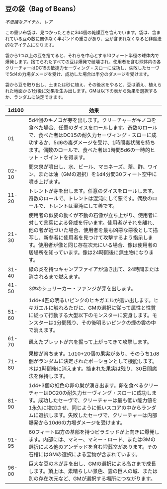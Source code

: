 ## 豆の袋（Bag of Beans）
*不思議なアイテム、レア*

この重い布袋は、見つかったときに3d4個の乾燥豆を含んでいます。袋は、含まれている豆の数に関係なく半ポンドの重さがあり、豆が含まれなくなると非魔法的なアイテムになります。

袋から1つ以上の豆を捨てると、それらを中心とする10フィート半径の球体内で爆発します。捨てられたすべての豆は爆発で破壊され、使用者を含む球体内の各クリーチャーはDC15の敏捷力セーヴィング・スローに成功し、失敗したセーヴで5d4の力場ダメージを受け、成功した場合は半分のダメージを受けます。

袋から豆を取り出し、土または砂に植え、その後水をやると、豆は消え、植えられた地面から1分後に効果を生み出します。GMは以下の表から効果を選択するか、ランダムに決定できます。

| 1d100 | 効果 |
|-------|------|
| 01 | 5d4個のキノコが芽を出します。クリーチャーがキノコを食べた場合、任意のダイスをロールします。奇数のロールで、食べた者はDC15の耐久力セーヴィング・スローに成功するか、5d6の毒ダメージを受け、1時間毒状態を持ちます。偶数のロールで、食べた者は1時間5d6の一時的ヒット・ポイントを得ます。 |
| 02-10 | 間欠泉が噴出し、水、ビール、マヨネーズ、茶、酢、ワイン、または油（GMの選択）を1d4分間30フィート空中に噴き上げます。 |
| 11-20 | トレントが芽を出します。任意のダイスをロールします。奇数のロールで、トレントは混沌にして悪です。偶数のロールで、トレントは混沌にして善です。 |
| 21-30 | 使用者の似姿の動くが不動の石像が立ち上がり、使用者に対して言葉による脅威を行います。使用者がそれを離れ、他の者が近づいた場合、使用者を最も凶悪な悪役として描写し、新参者に使用者を見つけて攻撃するよう指示します。使用者が像と同じ存在次元にいる場合、像は使用者の居場所を知っています。像は24時間後に無生物になります。 |
| 31-40 | 緑の炎を持つキャンプファイアが湧き出て、24時間または消されるまで燃えます。 |
| 41-50 | 3体のシュリーカー・ファンジが芽を出します。 |
| 51-60 | 1d4+4匹の明るいピンクのヒキガエルが這い出します。ヒキガエルに触れるたびに、GMの選択に従って属性と性質に従って行動する大型以下のモンスターに変身します。モンスターは1分間残り、その後明るいピンクの煙の雲の中で消えます。 |
| 61-70 | 飢えたブレットが穴を掘って上がってきて攻撃します。 |
| 71-80 | 果樹が育ちます。1d10+20個の果実があり、そのうち1d8個がランダムに決定されたポーションとして機能します。木は1時間後に消えます。摘まれた果実は残り、30日間魔法を保持します。 |
| 81-90 | 1d4+3個の虹色の卵の巣が湧き出ます。卵を食べるクリーチャーはDC20の耐久力セーヴィング・スローに成功します。成功したセーヴで、クリーチャーは最も低い能力値を1永久に増加させ、同じように低いスコアの中からランダムに選択します。失敗したセーヴで、クリーチャーは内部爆発から10d6の力場ダメージを受けます。 |
| 91-95 | 60フィート四方の基部を持つピラミッドが上向きに爆発します。内部には、マミー、マミー・ロード、またはGMの選択による他のアンデッドを含む埋葬室があります。その石棺にはGMの選択による宝物が含まれています。 |
| 96-00 | 巨大な豆の木が芽を出し、GMの選択による高さまで成長します。頂上は、素晴らしい景色、雲の巨人の城、または別の存在次元など、GMが選択する場所につながります。 |